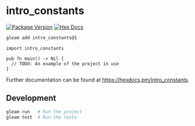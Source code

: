 # intro_constants

[![Package Version](https://img.shields.io/hexpm/v/intro_constants)](https://hex.pm/packages/intro_constants)
[![Hex Docs](https://img.shields.io/badge/hex-docs-ffaff3)](https://hexdocs.pm/intro_constants/)

```sh
gleam add intro_constants@1
```
```gleam
import intro_constants

pub fn main() -> Nil {
  // TODO: An example of the project in use
}
```

Further documentation can be found at <https://hexdocs.pm/intro_constants>.

## Development

```sh
gleam run   # Run the project
gleam test  # Run the tests
```
